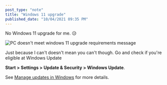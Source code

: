 ```yaml
---
post_type: "note" 
title: "Windows 11 upgrade"
published_date: "10/04/2021 09:35 PM"
---
```


No Windows 11 upgrade for me. 😥

![PC doesn't meet windows 11 upgrade requirements message](https://user-images.githubusercontent.com/11130940/135946651-d4d9acee-5618-4846-85aa-8387077a4785.png)

Just because I can't doesn't mean you can't though. Go and check if you're eligible at Windows Update

**Start > Settings > Update & Security > Windows Update**.

See [Manage updates in Windows](https://support.microsoft.com/windows/manage-updates-in-windows-643e9ea7-3cf6-7da6-a25c-95d4f7f099fe#WindowsVersion=Windows_10) for more details.